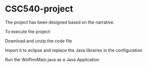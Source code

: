 # CSC540-project

The project has been designed based on the narrative.

To execute the project:

Download and unzip the code file

Import it to eclipse and replace the Java libraries in the configuration

Run the WolfInnMain.java as a Java Application

